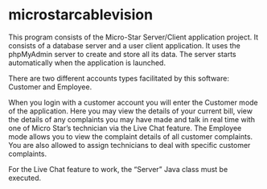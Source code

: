 # microstarcablevision

This program consists of the Micro-Star Server/Client application project. It consists of a database server and a user client application. 
It uses the phpMyAdmin server to create and store all its data. The server starts automatically when the application is launched. 

There are two different accounts types facilitated by this software: Customer and Employee. 

When you login with a customer account you will enter
the Customer mode of the application. Here you may view the details of your current bill,
view the details of any complaints you may have made and talk in real time with one of
Micro Star’s technician via the Live Chat feature. The Employee mode allows you to view
the complaint details of all customer complaints. You are also allowed to assign technicians
to deal with specific customer complaints. 

For the Live Chat feature to work, the “Server” Java class must be executed.
